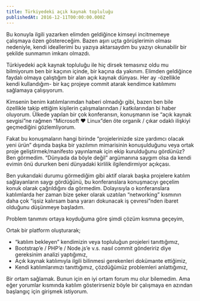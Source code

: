 ```yaml
---
title: Türkiyedeki açık kaynak topluluğu
publishedAt: 2016-12-11T00:00:00.000Z
---
```


Bu konuyla ilgili yazarken elimden geldiğince kimseyi incitmemeye çalışmaya özen
göstereceğim. Bazen aşırı uçta görüşlerimin olması nedeniyle, kendi ideallerimi
bu yazıya aktarsaydım bu yazıyı okunabilir bir şekilde sunmamın imkanı olmazdı.

Türkiyedeki açık kaynak topluluğu ile hiç dirsek temasınız oldu mu bilmiyorum
ben bir kaçının içinde, bir kaçına da yakınım. Elimden geldiğince faydalı olmaya
çalıştığım bir alan açık kaynak dünyası. Her ay -özellikle kendi kullandığım-
bir kaç projeye commit atarak kendimce katılımımı sağlamaya çalışıyorum.

Kimsenin benim katılımlarımdan haberi olmadığı gibi, bazen ben bile özellikle
takip ettiğim kişilerin çalışmalarından / katkılarından bi haber oluyorum.
Ülkede yapılan bir çok konferansın, konuşmanın ise “açık kaynak sevgisi”ne
rağmen “Microsoft ❤ Linux”den öte organik / çıkar odaklı ilişkiyi geçmediğini
gözlemliyorum.

Fakat bu konuşmaların hangi birinde “projelerinizde size yardımcı olacak yeni
ürün” dışında başka bir yazılımın mimarisinin konuşulduğunu veya ortak proje
geliştirmek/manifesto yayınlamak için ekip kurulduğunu gördünüz? Ben görmedim.
“Dünyada da böyle değil” argümanına saygım olsa da kendi evimin önü dururken
beni dünyadaki kirlilik ilgilendirmiyor açıkçası.

Ben yukarıdaki durumu görmediğim gibi aktif olarak başka projelere katılım
sağlayanların saygı gördüğünü, bu konferanslara konuşmacıyı geçelim konuk olarak
çağrıldığını da görmedim. Dolayısıyla o konferanslara katılımlarda her zaman
bize şeker olarak uzatılan “networking” kısmının daha çok “işsiz kalırsam bana
yararı dokunacak iş çevresi”nden ibaret olduğunu düşünmeye başladım.

Problem tanımını ortaya koyduğuma göre şimdi çözüm kısmına geçeyim,

Ortak bir platform oluşturarak;

- “katılım bekleyen” kendimizin veya topluluğun projeleri tanıttığımız,
- Bootstrap’e / PHP’e / Node.js’e v.s. nasıl commit göndeririz diye gereksinim
  analizi yaptığımız,
- Açık kaynak katılımıyla ilgili bilinmesi gerekenleri dokümante ettiğimiz,
- Kendi katılımlarımızı tanıttığımız, çözdüğümüz problemleri anlattığımız,

Bir ortam sağlamak. Bunun için en iyi ortam forum mu olur bilemedim. Ama eğer
yorumlar kısmında katılım gösterirseniz böyle bir çalışmaya en azından başlangıç
için girişmek istiyorum.
